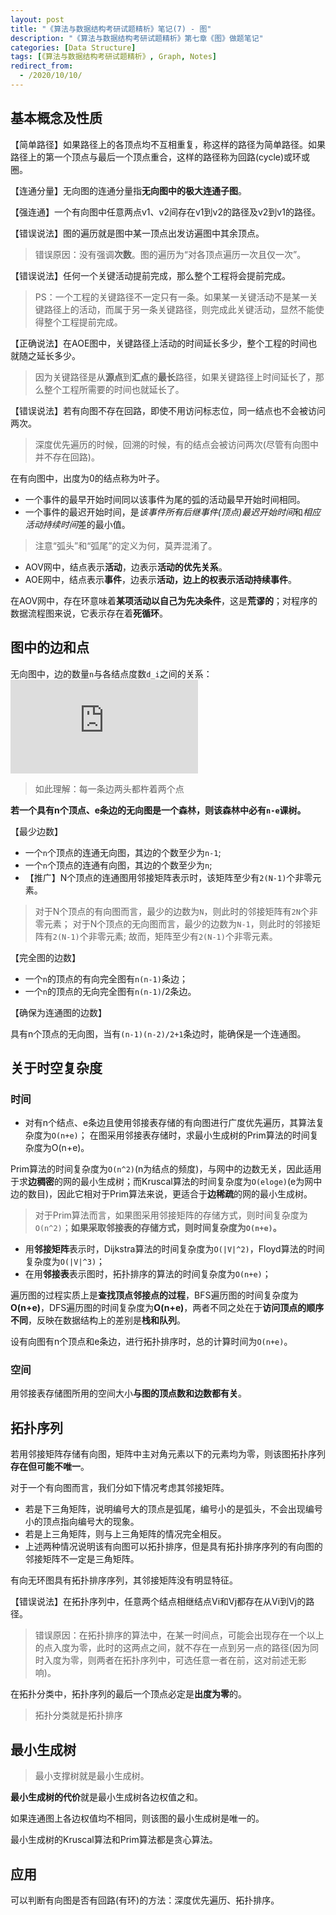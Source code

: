 ```yaml
---
layout: post
title: "《算法与数据结构考研试题精析》笔记(7) - 图"
description: "《算法与数据结构考研试题精析》第七章《图》做题笔记"
categories: [Data Structure]
tags: [《算法与数据结构考研试题精析》, Graph, Notes]
redirect_from:
  - /2020/10/10/
---
```


## 基本概念及性质

【简单路径】如果路径上的各顶点均不互相重复，称这样的路径为简单路径。如果路径上的第一个顶点与最后一个顶点重合，这样的路径称为回路(cycle)或环或圈。

【连通分量】无向图的连通分量指**无向图中的极大连通子图**。

【强连通】一个有向图中任意两点v1、v2间存在v1到v2的路径及v2到v1的路径。

【错误说法】图的遍历就是图中某一顶点出发访遍图中其余顶点。

> 错误原因：没有强调**次数**。图的遍历为“对各顶点遍历一次且仅一次”。

【错误说法】任何一个关键活动提前完成，那么整个工程将会提前完成。

> PS：一个工程的关键路径不一定只有一条。如果某一关键活动不是某一关键路径上的活动，而属于另一条关键路径，则完成此关键活动，显然不能使得整个工程提前完成。

【正确说法】在AOE图中，关键路径上活动的时间延长多少，整个工程的时间也就随之延长多少。

> 因为关键路径是从**源点**到**汇点**的**最长**路径，如果关键路径上时间延长了，那么整个工程所需要的时间也就延长了。

【错误说法】若有向图不存在回路，即使不用访问标志位，同一结点也不会被访问两次。

> 深度优先遍历的时候，回溯的时候，有的结点会被访问两次(尽管有向图中并不存在回路)。

在有向图中，出度为0的结点称为叶子。

* 一个事件的最早开始时间同以该事件为尾的弧的活动最早开始时间相同。
* 一个事件的最迟开始时间，是*该事件所有后继事件(顶点)最迟开始时间*和*相应活动持续时间*差的最小值。

> 注意“弧头”和“弧尾”的定义为何，莫弄混淆了。

* AOV网中，结点表示**活动**，边表示**活动的优先关系**。
* AOE网中，结点表示**事件**，边表示**活动，边上的权表示活动持续事件**。

在AOV网中，存在环意味着**某项活动以自己为先决条件**，这是**荒谬的**；对程序的数据流程图来说，它表示存在着**死循环**。

## 图中的边和点

无向图中，边的数量`n`与各结点度数`d_i`之间的关系：![无向图边和点的数量关系][无向图边和点的数量关系]

> 如此理解：每一条边两头都杵着两个点

**若一个具有n个顶点、e条边的无向图是一个森林，则该森林中必有`n-e`课树。**

【最少边数】

* 一个`n`个顶点的连通无向图，其边的个数至少为`n-1`;
* 一个`n`个顶点的连通有向图，其边的个数至少为`n`;
* 【推广】N个顶点的连通图用邻接矩阵表示时，该矩阵至少有`2(N-1)`个非零元素。

> 对于N个顶点的有向图而言，最少的边数为`N`，则此时的邻接矩阵有`2N`个非零元素；
> 对于N个顶点的无向图而言，最少的边数为`N-1`，则此时的邻接矩阵有`2(N-1)`个非零元素;
> 故而，矩阵至少有`2(N-1)`个非零元素。

【完全图的边数】

* 一个`n`的顶点的有向完全图有`n(n-1)`条边；
* 一个`n`的顶点的无向完全图有`n(n-1)`/2条边。

【确保为连通图的边数】

具有n个顶点的无向图，当有`(n-1)(n-2)/2+1`条边时，能确保是一个连通图。

## 关于时空复杂度

### 时间

* 对有n个结点、e条边且使用邻接表存储的有向图进行广度优先遍历，其算法复杂度为`O(n+e)`；
在图采用邻接表存储时，求最小生成树的Prim算法的时间复杂度为O(n+e)。

Prim算法的时间复杂度为`O(n^2)`(n为结点的频度)，与网中的边数无关，因此适用于求**边稠密**的网的最小生成树；而Kruscal算法的时间复杂度为`O(eloge)`(e为网中边的数目)，因此它相对于Prim算法来说，更适合于**边稀疏**的网的最小生成树。

> 对于Prim算法而言，如果图采用邻接矩阵的存储方式，则时间复杂度为`O(n^2)`；**如果采取邻接表的存储方式，则时间复杂度为`O(n+e)`。**

* 用**邻接矩阵**表示时，Dijkstra算法的时间复杂度为`O(|V|^2)`，Floyd算法的时间复杂度为`O(|V|^3)`；
* 在用**邻接表**表示图时，拓扑排序的算法的时间复杂度为`O(n+e)`；

遍历图的过程实质上是**查找顶点邻接点的过程**，BFS遍历图的时间复杂度为**O(n+e)**，DFS遍历图的时间复杂度为**O(n+e)**，两者不同之处在于**访问顶点的顺序不同**，反映在数据结构上的差别是**栈和队列**。

设有向图有n个顶点和e条边，进行拓扑排序时，总的计算时间为`O(n+e)`。

### 空间

用邻接表存储图所用的空间大小**与图的顶点数和边数都有关**。

## 拓扑序列

若用邻接矩阵存储有向图，矩阵中主对角元素以下的元素均为零，则该图拓扑序列**存在但可能不唯一**。

对于一个有向图而言，我们分如下情况考虑其邻接矩阵。

* 若是下三角矩阵，说明编号大的顶点是弧尾，编号小的是弧头，不会出现编号小的顶点指向编号大的现象。
* 若是上三角矩阵，则与上三角矩阵的情况完全相反。
* 上述两种情况说明该有向图可以拓扑排序，但是具有拓扑排序序列的有向图的邻接矩阵不一定是三角矩阵。

有向无环图具有拓扑排序序列，其邻接矩阵没有明显特征。

【错误说法】在拓扑序列中，任意两个结点相继结点Vi和Vj都存在从Vi到Vj的路径。

> 错误原因：在拓扑排序的算法中，在某一时间点，可能会出现存在一个以上的点入度为零，此时的这两点之间，就不存在一点到另一点的路径(因为同时入度为零，则两者在拓扑序列中，可选任意一者在前，这对前述无影响)。

在拓扑分类中，拓扑序列的最后一个顶点必定是**出度为零**的。

> 拓扑分类就是拓扑排序

## 最小生成树

> 最小支撑树就是最小生成树。

**最小生成树的代价**就是最小生成树各边权值之和。

如果连通图上各边权值均不相同，则该图的最小生成树是唯一的。

最小生成树的Kruscal算法和Prim算法都是贪心算法。

## 应用

可以判断有向图是否有回路(有环)的方法：深度优先遍历、拓扑排序。

[无向图边和点的数量关系]:https://latex.vimsky.com/test.image.latex.php?fmt=svg&val=%255Cinline%2520%255Cdpi%257B150%257D%2520%255Cfootnotesize%25202n%2520%253D%2520%255Csum%2520d_i&dl=0

